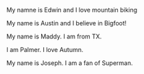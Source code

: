 My namne is Edwin and I love mountain biking

My name is Austin and I believe in Bigfoot!

My name is Maddy. I am from TX.

I am Palmer. I love Autumn.

My name is Joseph. I am a fan of Superman.

